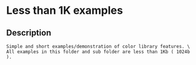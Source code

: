 # Less than 1K examples

## Description
    Simple and short examples/demonstration of color library features. \
    All examples in this folder and sub folder are less than 1Kb ( 1024b ).
